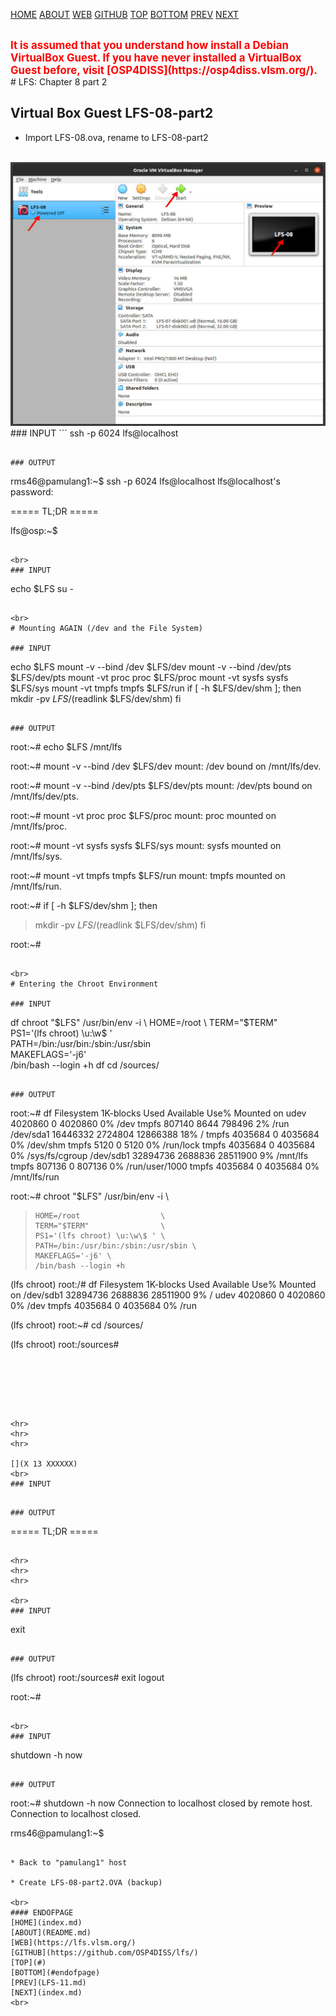 ---
---

[HOME](index.md)
[ABOUT](README.md)
[WEB](https://lfs.vlsm.org/)
[GITHUB](https://github.com/OSP4DISS/lfs/)
[TOP](#)
[BOTTOM](#endofpage)
[PREV](LFS-11.md)
[NEXT](index.md)

<br>
<span style="color:red; font-weight:bold; font-size:larger;">
It is assumed that you understand how install a Debian VirtualBox Guest.
If you have never installed a VirtualBox Guest before, visit [OSP4DISS](https://osp4diss.vlsm.org/).
</span>

<br>
# LFS: Chapter 8 part 2

## Virtual Box Guest LFS-08-part2

* Import LFS-08.ova, rename to LFS-08-part2

<br>
<img src="pictures/LFS-A44.jpg" width="960">

<br>
### INPUT
```
ssh -p 6024 lfs@localhost

```

### OUTPUT
```
rms46@pamulang1:~$ ssh -p 6024 lfs@localhost
lfs@localhost's password:

===== TL;DR =====

lfs@osp:~$ 

```

<br>
### INPUT
```
echo $LFS
su -

```

<br>
# Mounting AGAIN (/dev and the File System)

### INPUT
```
echo $LFS
mount -v --bind /dev $LFS/dev
mount -v --bind /dev/pts $LFS/dev/pts
mount -vt proc proc $LFS/proc
mount -vt sysfs sysfs $LFS/sys
mount -vt tmpfs tmpfs $LFS/run
if [ -h $LFS/dev/shm ]; then
  mkdir -pv $LFS/$(readlink $LFS/dev/shm)
fi

```

### OUTPUT
```
root:~# echo $LFS
/mnt/lfs

root:~# mount -v --bind /dev $LFS/dev
mount: /dev bound on /mnt/lfs/dev.

root:~# mount -v --bind /dev/pts $LFS/dev/pts
mount: /dev/pts bound on /mnt/lfs/dev/pts.

root:~# mount -vt proc proc $LFS/proc
mount: proc mounted on /mnt/lfs/proc.

root:~# mount -vt sysfs sysfs $LFS/sys
mount: sysfs mounted on /mnt/lfs/sys.

root:~# mount -vt tmpfs tmpfs $LFS/run
mount: tmpfs mounted on /mnt/lfs/run.

root:~# if [ -h $LFS/dev/shm ]; then
>   mkdir -pv $LFS/$(readlink $LFS/dev/shm)
> fi

root:~# 

```

<br>
# Entering the Chroot Environment

### INPUT
```
df
chroot "$LFS" /usr/bin/env -i   \
    HOME=/root                  \
    TERM="$TERM"                \
    PS1='(lfs chroot) \u:\w\$ ' \
    PATH=/bin:/usr/bin:/sbin:/usr/sbin \
    MAKEFLAGS='-j6' \
    /bin/bash --login +h
df
cd /sources/

```

### OUTPUT
```
root:~# df
Filesystem     1K-blocks    Used Available Use% Mounted on
udev             4020860       0   4020860   0% /dev
tmpfs             807140    8644    798496   2% /run
/dev/sda1       16446332 2724804  12866388  18% /
tmpfs            4035684       0   4035684   0% /dev/shm
tmpfs               5120       0      5120   0% /run/lock
tmpfs            4035684       0   4035684   0% /sys/fs/cgroup
/dev/sdb1       32894736 2688836  28511900   9% /mnt/lfs
tmpfs             807136       0    807136   0% /run/user/1000
tmpfs            4035684       0   4035684   0% /mnt/lfs/run

root:~# chroot "$LFS" /usr/bin/env -i   \
>     HOME=/root                  \
>     TERM="$TERM"                \
>     PS1='(lfs chroot) \u:\w\$ ' \
>     PATH=/bin:/usr/bin:/sbin:/usr/sbin \
>     MAKEFLAGS='-j6' \
>     /bin/bash --login +h

(lfs chroot) root:/# df
Filesystem     1K-blocks    Used Available Use% Mounted on
/dev/sdb1       32894736 2688836  28511900   9% /
udev             4020860       0   4020860   0% /dev
tmpfs            4035684       0   4035684   0% /run

(lfs chroot) root:~# cd /sources/

(lfs chroot) root:/sources#

```






<hr>
<hr>
<hr>

[](X 13 XXXXXX)
<br>
### INPUT
```

```

### OUTPUT
```

===== TL;DR =====
```

<hr>
<hr>
<hr>

<br>
### INPUT

```
exit

```

### OUTPUT
```
(lfs chroot) root:/sources# exit
logout

root:~#

```

<br>
### INPUT
```
shutdown -h now

```

### OUTPUT
```
root:~# shutdown -h now
Connection to localhost closed by remote host.
Connection to localhost closed.

rms46@pamulang1:~$

```

* Back to "pamulang1" host

* Create LFS-08-part2.OVA (backup)

<br>
#### ENDOFPAGE
[HOME](index.md)
[ABOUT](README.md)
[WEB](https://lfs.vlsm.org/)
[GITHUB](https://github.com/OSP4DISS/lfs/)
[TOP](#)
[BOTTOM](#endofpage)
[PREV](LFS-11.md)
[NEXT](index.md)
<br>

